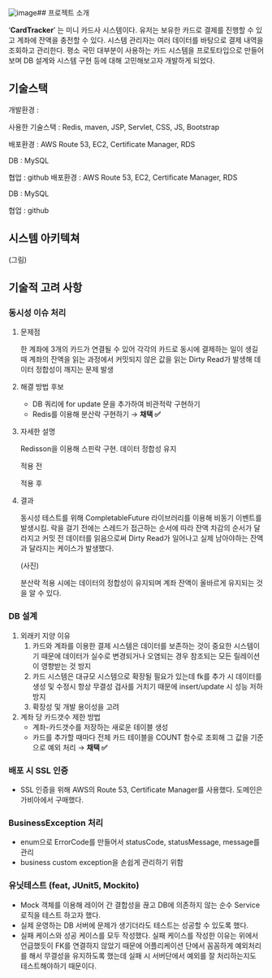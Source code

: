 ![image](https://github.com/CardSystem/Server/assets/86733856/03ccd606-b1fd-43b8-9042-03b1afa78399)## 프로젝트 소개

‘**CardTracker**’ 는 미니 카드사 시스템이다. 유저는 보유한 카드로 결제를 진행할 수 있고 계좌에 잔액을 충전할 수 있다. 시스템 관리자는 여러 데이터를 바탕으로 결제 내역을 조회하고 관리한다. 평소 국민 대부분이 사용하는 카드 시스템을 프로토타입으로 만들어보며 DB 설계와 시스템 구현 등에 대해 고민해보고자 개발하게 되었다.

## 기술스택

개발환경 : <imf src="https://cdn.devinflearn.com/public/files/posts/45a25c80-b53e-4631-b9b9-210ff1daeeec/Java-Logo.png" height="50px">

사용한 기술스택 : Redis, maven, JSP, Servlet, CSS, JS, Bootstrap

배포환경 : AWS Route 53, EC2, Certificate Manager, RDS

DB : MySQL

협업 : github
배포환경 : AWS Route 53, EC2, Certificate Manager, RDS

DB : MySQL

협업 : github

## 시스템 아키텍쳐

(그림)

## 기술적 고려 사항

### 동시성 이슈 처리

1. 문제점
    
    한 계좌에 3개의 카드가 연결될 수 있어 각각의 카드로 동시에 결제하는 일이 생길 때 계좌의 잔액을 읽는 과정에서 커밋되지 않은 값을 읽는 Dirty Read가 발생해 데이터 정합성이 깨지는 문제 발생
    
2. 해결 방법 후보
    - DB 쿼리에 for update 문을 추가하여 비관적락 구현하기
    - Redis를 이용해 분산락 구현하기 → **채택 ✅**
3. 자세한 설명
    
    Redisson을 이용해 스핀락 구현. 데이터 정합성 유지
    
    적용 전
    
    적용 후
    
4. 결과
    
    동시성 테스트를 위해 CompletableFuture 라이브러리를 이용해 비동기 이벤트를 발생시킴. 락을 걸기 전에는 스레드가 접근하는 순서에 따라 잔액 차감의 순서가 달라지고 커밋 전 데이터를 읽음으로써 Dirty Read가 일어나고 실제 남아야하는 잔액과 달라지는 케이스가 발생했다.
    
    (사진)
    
    분산락 적용 시에는 데이터의 정합성이 유지되며 계좌 잔액이 올바르게 유지되는 것을 알 수 있다.
    

### DB 설계

1. 외래키 지양 이유
    1. 카드와 계좌를 이용한 결제 시스템은 데이터를 보존하는 것이 중요한 시스템이기 때문에 데이터가 실수로 변경되거나 오염되는 경우 참조되는 모든 릴레이션이 영향받는 것 방지
    2. 카드 시스템은 대규모 시스템으로 확장될 필요가 있는데 fk를 추가 시 데이터를 생성 및 수정시 항상 무결성 검사를 거치기 때문에 insert/update 시 성능 저하 방지
    3.  확장성 및 개발 용이성을 고려
2. 계좌 당 카드갯수 제한 방법
    - 계좌-카드갯수를 저장하는 새로운 테이블 생성
    - 카드를 추가할 때마다 전체 카드 테이블을 COUNT 함수로 조회해 그 값을 기준으로 예외 처리 → **채택 ✅**

### 배포 시 SSL 인증

- SSL 인증을 위해 AWS의 Route 53, Certificate Manager를 사용했다. 도메인은 가비아에서 구매했다.

### BusinessException 처리

- enum으로 ErrorCode를 만들어서 statusCode, statusMessage, message를 관리
- business custom exception을 손쉽게 관리하기 위함

### 유닛테스트 (feat, JUnit5, Mockito)

- Mock 객체를 이용해 레이어 간 결합성을 끊고 DB에 의존하지 않는 순수 Service 로직을 테스트 하고자 했다.
- 실제 운영하는 DB 서버에 문제가 생기더라도 테스트는 성공할 수 있도록 했다.
- 실패 케이스와 성공 케이스를 모두 작성했다. 실패 케이스를 작성한 이유는 위에서 언급했듯이 FK를 연결하지 않았기 때문에 어플리케이션 단에서 꼼꼼하게 예외처리를 해서 무결성을 유지하도록 했는데 실패 시 서버단에서 예외를 잘 처리하는지도 테스트해야하기 때문이다.
